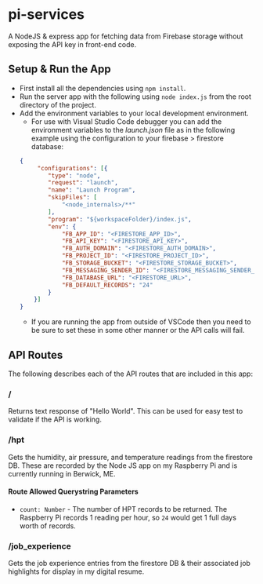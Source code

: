 # pi-services
A NodeJS & express app for fetching data from Firebase storage without exposing the API key in front-end code.

## Setup & Run the App
* First install all the dependencies using `npm install`.
* Run the server app with the following using `node index.js` from the root directory of the project.
* Add the environment variables to your local development environment.
    * For use with Visual Studio Code debugger you can add the environment variables to the *launch.json* file as in the following example using the configuration to your firebase > firestore database:
    ```JSON
    {
         "configurations": [{
            "type": "node",
            "request": "launch",
            "name": "Launch Program",
            "skipFiles": [
                "<node_internals>/**"
            ],
            "program": "${workspaceFolder}/index.js",
            "env": {
                "FB_APP_ID": "<FIRESTORE_APP_ID>",
                "FB_API_KEY": "<FIRESTORE_API_KEY>",
                "FB_AUTH_DOMAIN": "<FIRESTORE_AUTH_DOMAIN>",
                "FB_PROJECT_ID": "<FIRESTORE_PROJECT_ID>",
                "FB_STORAGE_BUCKET": "<FIRESTORE_STORAGE_BUCKET>",
                "FB_MESSAGING_SENDER_ID": "<FIRESTORE_MESSAGING_SENDER_ID>",
                "FB_DATABASE_URL": "<FIRESTORE_URL>",
                "FB_DEFAULT_RECORDS": "24"
            }
        }]
    }
    ```
    * If you are running the app from outside of VSCode then you need to be sure to set these in some other manner or the API calls will fail.

## API Routes
The following describes each of the API routes that are included in this app:

### /
Returns text response of "Hello World". This can be used for easy test to validate if the API is working.

### /hpt
Gets the humidity, air pressure, and temperature readings from the firestore DB. These are recorded by the Node JS app on my Raspberry Pi and is currently running in Berwick, ME.

#### Route Allowed Querystring Parameters
* `count: Number` - The number of HPT records to be returned. The Raspberry Pi records 1 reading per hour, so `24` would get 1 full days worth of records.

### /job_experience
Gets the job experience entries from the firestore DB & their associated job highlights for display in my digital resume.

